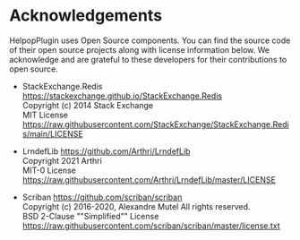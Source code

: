 # Acknowledgements
HelpopPlugin uses Open Source components. You can find the source code of their open source projects along with license information below. We acknowledge and are grateful to these developers for their contributions to open source.

- StackExchange.Redis https://stackexchange.github.io/StackExchange.Redis<br>
  Copyright (c) 2014 Stack Exchange<br>
  MIT License https://raw.githubusercontent.com/StackExchange/StackExchange.Redis/main/LICENSE<br>

- LrndefLib https://github.com/Arthri/LrndefLib<br>
  Copyright 2021 Arthri<br>
  MIT-0 License https://raw.githubusercontent.com/Arthri/LrndefLib/master/LICENSE<br>

- Scriban https://github.com/scriban/scriban<br>
  Copyright (c) 2016-2020, Alexandre Mutel All rights reserved.<br>
  BSD 2-Clause ""Simplified"" License https://raw.githubusercontent.com/scriban/scriban/master/license.txt<br>